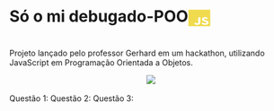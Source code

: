 # Só o mi debugado-POO<img align="center" alt="Gut-Js" height="30" width="40" src="https://raw.githubusercontent.com/devicons/devicon/master/icons/javascript/javascript-plain.svg">
#
Projeto lançado pelo professor Gerhard em um hackathon, utilizando JavaScript em Programação Orientada a Objetos.

<div align="center">
<img src="https://user-images.githubusercontent.com/89606273/175608300-64637ca8-cdd7-48cc-9ff6-0b0d7ef79905.png" width="200px" />
</div>
  

Questão 1: 
Questão 2:
Questão 3:
